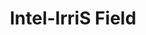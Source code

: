 ---
id: intel-irris_field
title: 4. Intel-IrriS Field
description: In this course, we will give guidelines on how to install the Intel-IrriS kits into the field.
difficulty: intermediary
delay_start: 2w
duration: 1w
---